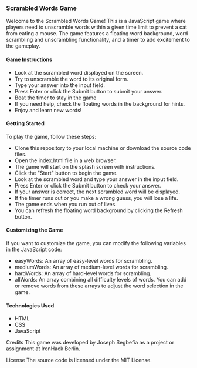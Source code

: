 ### Scrambled Words Game

Welcome to the Scrambled Words Game! This is a JavaScript game where players need to unscramble words within a given time limit to prevent a cat from eating a mouse. The game features a floating word background, word scrambling and unscrambling functionality, and a timer to add excitement to the gameplay.

#### Game Instructions

- Look at the scrambled word displayed on the screen.
- Try to unscramble the word to its original form.
- Type your answer into the input field.
- Press Enter or click the Submit button to submit your answer.
- Beat the timer to stay in the game
- If you need help, check the floating words in the background for hints.
- Enjoy and learn new words!

#### Getting Started

To play the game, follow these steps:

- Clone this repository to your local machine or download the source code files.
- Open the index.html file in a web browser.
- The game will start on the splash screen with instructions.
- Click the "Start" button to begin the game.
- Look at the scrambled word and type your answer in the input field.
- Press Enter or click the Submit button to check your answer.
- If your answer is correct, the next scrambled word will be displayed.
- If the timer runs out or you make a wrong guess, you will lose a life.
- The game ends when you run out of lives.
- You can refresh the floating word background by clicking the Refresh button.

#### Customizing the Game

If you want to customize the game, you can modify the following variables in the JavaScript code:

- easyWords: An array of easy-level words for scrambling.
- mediumWords: An array of medium-level words for scrambling.
- hardWords: An array of hard-level words for scrambling.
- allWords: An array combining all difficulty levels of words.
  You can add or remove words from these arrays to adjust the word selection in the game.

#### Technologies Used

- HTML
- CSS
- JavaScript

Credits
This game was developed by Joseph Segbefia as a project or assignment at IronHack Berlin.

License
The source code is licensed under the MIT License.
